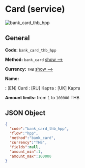 
# Card (service) 
![bank_card_thb_hpp](https://static.openfintech.io/payment_methods/bank_card_thb_hpp/logo.svg?w=400&c=v0.59.26#w200)  

## General 
 
**Code:** `bank_card_thb_hpp` 
 
**Method:** `bank_card` 
 [show -->](/payment-methods/bank_card/) 
 
**Currency:** `THB` [show -->](/currencies/THB/) 
 
**Name:** 
 
:	[EN] Card 
:	[RU] Карта 
:	[UK] Карта 
 
**Amount limits:** from `1` to `100000` THB 

## JSON Object 

```json
{
  "code":"bank_card_thb_hpp",
  "flow":"hpp",
  "method":"bank_card",
  "currency":"THB",
  "fields":null,
  "amount_min":1,
  "amount_max":100000
}
```  
